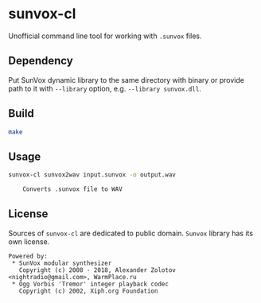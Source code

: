 # sunvox-cl

Unofficial command line tool for working with `.sunvox` files.

## Dependency

Put SunVox dynamic library to the same directory with binary or provide path to
it with `--library` option, e.g. `--library sunvox.dll`.

## Build

```sh
make
```

## Usage

```sh
sunvox-cl sunvox2wav input.sunvox -o output.wav

    Converts .sunvox file to WAV
```

## License

Sources of `sunvox-cl` are dedicated to public domain. `Sunvox` library has its
own license.

```
Powered by:
 * SunVox modular synthesizer
   Copyright (c) 2008 - 2018, Alexander Zolotov <nightradio@gmail.com>, WarmPlace.ru
 * Ogg Vorbis 'Tremor' integer playback codec
   Copyright (c) 2002, Xiph.org Foundation
```
